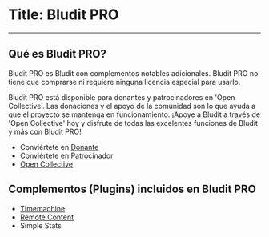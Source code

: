 # Title: Bludit PRO
<!-- Position: 100 -->
---
## Qué es Bludit PRO?
Bludit PRO es Bludit con complementos notables adicionales. Bludit PRO no tiene que comprarse ni requiere ninguna licencia especial para usarlo.

Bludit PRO está disponible para donantes y patrocinadores en 'Open Collective'. Las donaciones y el apoyo de la comunidad son lo que ayuda a que el proyecto se mantenga en funcionamiento. ¡Apoye a Bludit a través de 'Open Collective' hoy y disfrute de todas las excelentes funciones de Bludit y más con Bludit PRO!

- Conviértete en [Donante](https://opencollective.com/bludit#backer)
- Conviértete en [Patrocinador](https://opencollective.com/bludit#sponsor)
- [Open Collective](https://opencollective.com/bludit)

## Complementos (Plugins) incluidos en Bludit PRO
- [Timemachine](https://docs.bludit.com/en/bludit-pro/timemachine)
- [Remote Content](https://docs.bludit.com/en/bludit-pro/remote-content)
- Simple Stats
